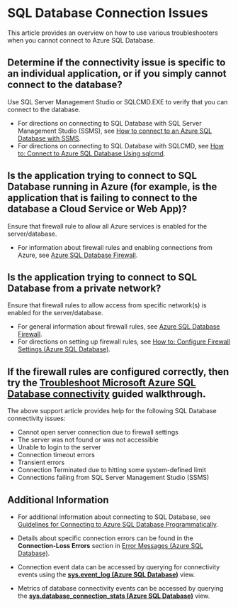 <properties 
	pageTitle="Azure SQL Database connectivity issues" 
	description="Identifying and determining SQL Database connection failures." 
	services="sql-database" 
	documentationCenter="" 
	authors="stevestein" 
	manager="jeffreyg" 
	editor=""/>

<tags 
	ms.service="sql-database" 
	ms.devlang="NA" 
	ms.workload="data-management" 
	ms.topic="article" 
	ms.tgt_pltfrm="NA" 
	ms.date="07/17/2015" 
	ms.author="sstein"/>


# SQL Database Connection Issues

This article provides an overview on how to use various troubleshooters when you cannot connect to Azure SQL Database.


## Determine if the connectivity issue is specific to an individual application, or if you  simply cannot connect to the database?

Use SQL Server Management Studio or SQLCMD.EXE to verify that you can connect to the database.

- For directions on connecting to SQL Database with SQL Server Management Studio (SSMS), see [How to connect to an Azure SQL Database with SSMS](sql-database-connect-to-database.md).
- For directions on connecting to SQL Database with SQLCMD, see [How to: Connect to Azure SQL Database Using sqlcmd](https://msdn.microsoft.com/library/azure/ee336280.aspx).



## Is the application trying to connect to SQL Database running in Azure (for example, is the application that is failing to connect to the database a Cloud Service or Web App)?

Ensure that firewall rule to allow all Azure services is enabled for the server/database.

- For information about firewall rules and enabling connections from Azure, see [Azure SQL Database Firewall](https://msdn.microsoft.com/library/azure/ee621782.aspx#ConnectingFromAzure).



## Is the application trying to connect to SQL Database from a private network?

Ensure that firewall rules to allow access from specific network(s) is enabled for the server/database.

- For general information about firewall rules, see [Azure SQL Database Firewall](https://msdn.microsoft.com/library/azure/ee621782.aspx).
- For directions on setting up firewall rules, see [How to: Configure Firewall Settings (Azure SQL Database)](https://msdn.microsoft.com/library/azure/jj553530.aspx).


## If the firewall rules are configured correctly, then try the [Troubleshoot Microsoft Azure SQL Database connectivity](https://support2.microsoft.com/common/survey.aspx?scid=sw;en;3844&showpage=1) guided walkthrough.

The above support article provides help for the following SQL Database connectivity issues:

- Cannot open server connection due to firewall settings 
- The server was not found or was not accessible 
- Unable to login to the server 
- Connection timeout errors 
- Transient errors 
- Connection Terminated due to hitting some system-defined limit 
- Connections failing from SQL Server Management Studio (SSMS) 


## Additional Information

- For additional information about connecting to SQL Database, see [Guidelines for Connecting to Azure SQL Database Programmatically](https://msdn.microsoft.com/library/azure/ee336282.aspx).   

- Details about specific connection errors can be found in the **Connection-Loss Errors** section in [Error Messages (Azure SQL Database)](https://msdn.microsoft.com/library/azure/ff394106.aspx#bkmk_connection_errors).

- Connection event data can be accessed by querying for connectivity events using the [**sys.event_log (Azure SQL Database)**](https://msdn.microsoft.com/library/dn270018.aspx) view.

- Metrics of database connectivity events can be accessed by querying the [**sys.database_connection_stats (Azure SQL Database)**](https://msdn.microsoft.com/library/dn269986.aspx) view.

 
